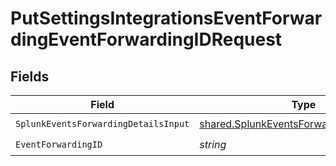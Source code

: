 # PutSettingsIntegrationsEventForwardingEventForwardingIDRequest


## Fields

| Field                                                                                                  | Type                                                                                                   | Required                                                                                               | Description                                                                                            |
| ------------------------------------------------------------------------------------------------------ | ------------------------------------------------------------------------------------------------------ | ------------------------------------------------------------------------------------------------------ | ------------------------------------------------------------------------------------------------------ |
| `SplunkEventsForwardingDetailsInput`                                                                   | [shared.SplunkEventsForwardingDetailsInput](../../models/shared/splunkeventsforwardingdetailsinput.md) | :heavy_check_mark:                                                                                     | N/A                                                                                                    |
| `EventForwardingID`                                                                                    | *string*                                                                                               | :heavy_check_mark:                                                                                     | N/A                                                                                                    |